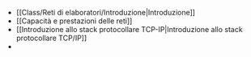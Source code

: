 - [[Class/Reti di elaboratori/Introduzione|Introduzione]]
- [[Capacità e prestazioni delle reti]]
- [[Introduzione allo stack protocollare TCP-IP|Introduzione allo stack protocollare TCP/IP]]
- 